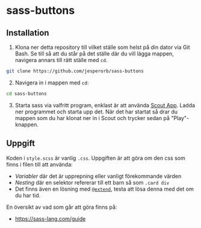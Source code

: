 # sass-buttons

## Installation 

1. Klona ner detta repository till vilket ställe som helst på din dator via Git Bash. Se till så att du står på det ställe där du vill lägga mappen, navigera annars till rätt ställe med `cd`.
```bash
git clone https://github.com/jesperorb/sass-buttons
```
2. Navigera in i mappen med `cd`:
```bash
cd sass-buttons
```
3. Starta sass via valfritt program, enklast är att använda [Scout App](http://scout-app.io/). Ladda ner programmet och starta upp det. När det har startat så drar du mappen som du har klonat ner in i Scout och trycker sedan på "Play"-knappen.

## Uppgift

Koden i `style.scss` är vanlig `.css`. Uppgiften är att göra om den css som finns i filen till att använda:
* _Variabler_ där det är upprepning eller vanligt förekommande värden
* _Nesting_ där en selektor refererar till ett barn så som `.card div`
* Det finns även en lösning med [`@extend`](https://sass-lang.com/guide), testa att lösa denna med det om du har tid.

En översikt av vad som går att göra finns på:
* https://sass-lang.com/guide
